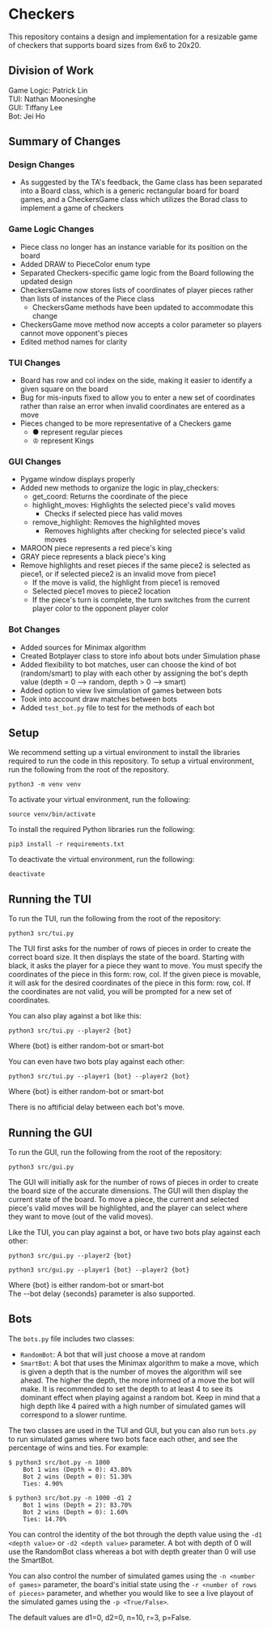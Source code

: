 # Checkers  
This repository contains a design and implementation for a resizable game of
checkers that supports board sizes from 6x6 to 20x20.  

## Division of Work
Game Logic: Patrick Lin  
TUI:  Nathan Moonesinghe  
GUI: Tiffany Lee  
Bot: Jei Ho  

## Summary of Changes  
### Design Changes
- As suggested by the TA's feedback, the Game class has been separated into
a Board class, which is a generic rectangular board for board games, and a 
CheckersGame class which utilizes the Borad class to implement a game of
checkers

### Game Logic Changes
- Piece class no longer has an instance variable for its position on the board
- Added DRAW to PieceColor enum type
- Separated Checkers-specific game logic from the Board following the updated
design
- CheckersGame now stores lists of coordinates of player pieces rather than
lists of instances of the Piece class
    + CheckersGame methods have been updated to accommodate this change
- CheckersGame move method now accepts a color parameter so players cannot move
opponent's pieces
- Edited method names for clarity

### TUI Changes
- Board has row and col index on the side, making it easier to identify 
 a given square on the board
- Bug for mis-inputs fixed to allow you to enter a new set of coordinates rather
 than raise an error when invalid coordinates are entered as a move
- Pieces changed to be more representative of a Checkers game 
    + ● represent regular pieces
    + ♔ represent Kings

### GUI Changes
- Pygame window displays properly
- Added new methods to organize the logic in play_checkers:
    + get_coord: Returns the coordinate of the piece 
    + highlight_moves: Highlights the selected piece's valid moves
        - Checks if selected piece has valid moves
    + remove_highlight: Removes the highlighted moves
        - Removes highlights after checking for selected piece's valid moves
- MAROON piece represents a red piece's king
- GRAY piece represents a black piece's king
- Remove highlights and reset pieces if the same piece2 is selected as piece1, or if selected piece2 is an invalid move from piece1
    + If the move is valid, the highlight from piece1 is removed
    + Selected piece1 moves to piece2 location
    + If the piece's turn is complete, the turn switches from the current player color to the opponent player color

### Bot Changes
- Added sources for Minimax algorithm
- Created Botplayer class to store info about bots under Simulation phase 
- Added flexibility to bot matches, user can choose the kind of bot (random/smart) to
  play with each other by assigning the bot's depth value (depth = 0 --> random, depth > 0 --> smart)
- Added option to view live simulation of games between bots
- Took into account draw matches between bots 
- Added ``test_bot.py`` file to test for the methods of each bot

## Setup  
We recommend setting up a virtual environment to install the libraries required
to run the code in this repository. To setup a virtual environment, run the
following from the root of the repository.

    python3 -m venv venv  

To activate your virtual environment, run the following:

    source venv/bin/activate  

To install the required Python libraries run the following:  

    pip3 install -r requirements.txt  

To deactivate the virtual environment, run the following:

    deactivate

## Running the TUI 
To run the TUI, run the following from the root of the repository:

    python3 src/tui.py

The TUI first asks for the number of rows of pieces in order to create the 
correct board size. It then displays the state of the board. Starting with 
black, it asks the player for a piece they want to move. You must specify the
coordinates of the piece in this form: row, col. If the given piece is movable, 
it will ask for the desired coordinates of the piece in this form: row, col. If 
the coordinates are not valid, you will be prompted for a new set of 
coordinates. 

You can also play against a bot like this:

    python3 src/tui.py --player2 {bot}

Where {bot} is either random-bot or smart-bot

You can even have two bots play against each other:

    python3 src/tui.py --player1 {bot} --player2 {bot}

Where {bot} is either random-bot or smart-bot

There is no aftificial delay between each bot's move.  

## Running the GUI  
To run the GUI, run the following from the root of the repository:

    python3 src/gui.py

The GUI will initially ask for the number of rows of pieces in order to create the board size of the accurate dimensions. The GUI will then display the current state of the board. To move a piece, the current and selected piece's valid moves will be highlighted, and the player can select where they want to move (out of the valid moves).

Like the TUI, you can play against a bot, or have two bots play against each other:

    python3 src/gui.py --player2 {bot}

    python3 src/gui.py --player1 {bot} --player2 {bot}

Where {bot} is either random-bot or smart-bot  
The --bot delay {seconds} parameter is also supported.

## Bots  
The ``bots.py`` file includes two classes:

- ``RandomBot``: A bot that will just choose a move at random
- ``SmartBot``: A bot that uses the Minimax algorithm to make a move, which is given a depth that is the number of moves the algorithm will see ahead. The higher the depth, the more informed of a move the bot will make. It is recommended to set the depth to at least 4 to see its dominant effect when playing against a random bot. Keep in mind that a high depth like 4 paired with a high number of simulated games will correspond to a slower runtime.

The two classes are used in the TUI and GUI, but you can also run ``bots.py`` to run simulated games where two bots face each other, and see the percentage of wins and ties. For example:

    $ python3 src/bot.py -n 1000
        Bot 1 wins (Depth = 0): 43.80%
        Bot 2 wins (Depth = 0): 51.30%
        Ties: 4.90%
        
    $ python3 src/bot.py -n 1000 -d1 2
        Bot 1 wins (Depth = 2): 83.70%
        Bot 2 wins (Depth = 0): 1.60%
        Ties: 14.70%

You can control the identity of the bot through the depth value using the ``-d1 <depth value>`` or ``-d2 <depth value>`` parameter. A bot with depth of 0 will use the RandomBot class whereas a bot with depth greater than 0 will use the SmartBot. 

You can also control the number of simulated games using the ``-n <number of games>`` parameter, the board's initial state using the ``-r <number of rows of pieces>`` parameter, and whether you would like to see a live playout of the simulated games using the ``-p <True/False>``.

The default values are d1=0, d2=0, n=10, r=3, p=False.

